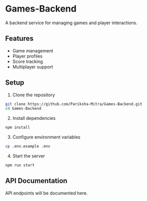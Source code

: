 # Games-Backend

A backend service for managing games and player interactions.

## Features
- Game management
- Player profiles
- Score tracking
- Multiplayer support

## Setup

1. Clone the repository
```bash
git clone https://github.com/Pariksha-Mitra/Games-Backend.git
cd Games-Backend
```

2. Install dependencies
```bash
npm install
```

3. Configure environment variables
```bash
cp .env.example .env
```

4. Start the server
```bash
npm run start
```

## API Documentation

API endpoints will be documented here.